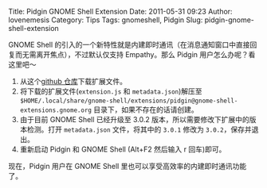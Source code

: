 Title: Pidgin GNOME Shell Extension
Date: 2011-05-31 09:23
Author: lovenemesis
Category: Tips
Tags: gnomeshell, Pidgin
Slug: pidgin-gnome-shell-extension

GNOME Shell
的引入的一个新特性就是内建即时通讯（在消息通知窗口中直接回复而无需离开焦点），不过默认仅支持
Empathy。那么 Pidgin 用户怎么办呢？看这里吧～

1.  从这个[github
    仓库](https://github.com/kagesenshi/gnome-shell-extensions-pidgin)下载扩展文件。
2.  将下载的扩展文件(`extension.js` 和 `metadata.json`)解压至
    `$HOME/.local/share/gnome-shell/extensions/pidgin@gnome-shell-extensions.gnome.org`
    目录下，如果不存在的话请创建。
3.  由于目前 GNOME Shell 已经升级至 3.0.2
    版本，所以需要修改下扩展中的版本检测。打开 `metadata.json`
    文件，将其中的 `3.0.1` 修改为 `3.0.2`，保存并退出。
4.  重新启动 Pidgin 和 GNOME Shell (Alt+F2 然后输入 r 回车)即可。

现在，Pidgin 用户在 GNOME Shell 里也可以享受高效率的内建即时通讯功能了。
